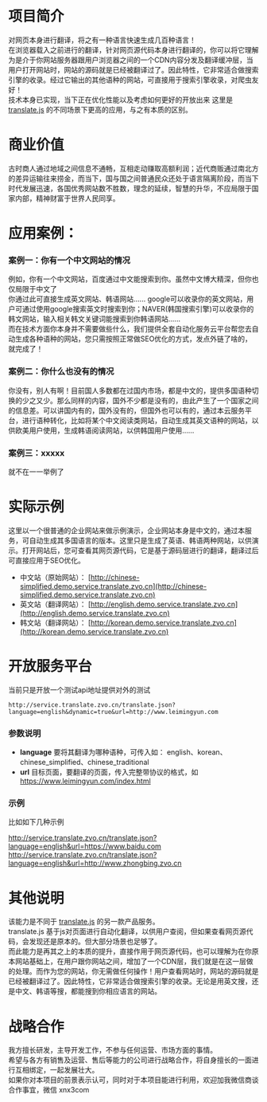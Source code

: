 
# 项目简介
对网页本身进行翻译，将之有一种语言快速生成几百种语言！  
在浏览器载入之前进行的翻译，针对网页源代码本身进行翻译的，你可以将它理解为是介于你网站服务器跟用户浏览器之间的一个CDN内容分发及翻译缓冲层，当用户打开网站时，网站的源码就是已经被翻译过了。因此特性，它非常适合做搜索引擎的收录。经过它输出的其他语种的网站，可直接用于搜索引擎收录，对爬虫友好！  
技术本身已实现，当下正在优化性能以及考虑如何更好的开放出来
这里是 [translate.js](https://github.com/xnx3/translate) 的不同场景下更高的应用，与之有本质的区别。

# 商业价值
古时商人通过地域之间信息不通畅，互相走动赚取高额利润；近代商贩通过南北方的差异运输往来捞金，而当下，国与国之间普通民众还处于语言隔离阶段，而当下时代发展迅速，各国优秀网站数不胜数，理念的延续，智慧的升华，不应局限于国家内部，精神财富于世界人民同享。

# 应用案例：
### 案例一：你有一个中文网站的情况
例如，你有一个中文网站，百度通过中文能搜索到你。虽然中文博大精深，但你也仅局限于中文了  
你通过此可直接生成英文网站、韩语网站......  google可以收录你的英文网站，用户可通过使用google搜索英文时搜索到你；NAVER(韩国搜索引擎)可以收录你的韩文网站，输入相关韩文关键词能搜索到你韩语网站......  
而在技术方面你本身并不需要做些什么，我们提供全套自动化服务云平台帮您去自动生成各种语种的网站，您只需按照正常做SEO优化的方式，发点外链了啥的，就完成了！  
  
### 案例二：你什么也没有的情况
你没有，别人有啊！目前国人多数都在过国内市场，都是中文的，提供多国语种切换的少之又少。那么同样的内容，国外不少都是没有的，由此产生了一个国家之间的信息差。可以讲国内有的，国外没有的，但国外也可以有的，通过本云服务平台，进行语种转化，比如将某个中文阅读类网站，自动生成其英文语种的网站，以供欧美用户使用，生成韩语阅读网站，以供韩国用户使用……

### 案例三：xxxxx
就不在一一举例了

# 实际示例
这里以一个很普通的企业网站来做示例演示，企业网站本身是中文的，通过本服务，可自动生成其多国语言的版本。这里只是生成了英语、韩语两种网站，以供演示。打开网站后，您可查看其网页源代码，它是基于源码层进行的翻译，翻译过后可直接应用于SEO优化。  
* 中文站（原始网站）： [http://chinese-simplified.demo.service.translate.zvo.cn](http://chinese-simplified.demo.service.translate.zvo.cn)  
* 英文站（翻译网站）： [http://english.demo.service.translate.zvo.cn](http://english.demo.service.translate.zvo.cn)  
* 韩文站（翻译网站）： [http://korean.demo.service.translate.zvo.cn](http://korean.demo.service.translate.zvo.cn)  

# 开放服务平台
当前只是开放一个测试api地址提供对外的测试

````
http://service.translate.zvo.cn/translate.json?language=english&dynamic=true&url=http://www.leimingyun.com
````

### 参数说明
* **language** 要将其翻译为哪种语种，可传入如：  english、korean、chinese_simplified、chinese_traditional
* **url** 目标页面，要翻译的页面，传入完整带协议的格式，如 https://www.leimingyun.com/index.html

### 示例

比如如下几种示例  

http://service.translate.zvo.cn/translate.json?language=english&url=https://www.baidu.com
http://service.translate.zvo.cn/translate.json?language=english&url=http://www.zhongbing.zvo.cn

# 其他说明
该能力是不同于 [translate.js](https://github.com/xnx3/translate) 的另一款产品服务。  
translate.js 基于js对页面进行自动化翻译，以供用户查阅，但如果查看网页源代码，会发现还是原本的。但大部分场景也足够了。  
而此能力是再其之上的本质的提升，直接作用于网页源代码，也可以理解为在你原本网站基础上，在用户跟你网站之间，增加了一个CDN层，我们就是在这一层做的处理。而作为您的网站，你无需做任何操作！用户查看网站时，网站的源码就是已经被翻译过了。因此特性，它非常适合做搜索引擎的收录。无论是用英文搜，还是中文、韩语等搜，都能搜到你相应语言的网站。  

# 战略合作
我方擅长研发，主导开发工作，不参与任何运营、市场方面的事情。  
希望与各方有销售及运营、售后等能力的公司进行战略合作，将自身擅长的一面进行互相绑定，一起发展壮大。  
如果你对本项目的前景表示认可，同时对于本项目能进行利用，欢迎加我微信商谈合作事宜，微信 xnx3com
